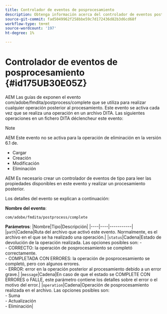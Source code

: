```yaml
---
title: Controlador de eventos de posprocesamiento
description: Obtenga información acerca del controlador de eventos posteriores al procesamiento
source-git-commit: fad5049962f258bbe59c7d172436d82b3d6cd68f
workflow-type: tm+mt
source-wordcount: '197'
ht-degree: 1%

---
```



# Controlador de eventos de posprocesamiento {#id175UB30E05Z}

AEM Las guías de exponen el evento com/adobe/fmdita/postprocess/complete que se utiliza para realizar cualquier operación posterior al procesamiento. Este evento se activa cada vez que se realiza una operación en un archivo DITA. Las siguientes operaciones en un fichero DITA déclencheur este evento:

>[!NOTE]
>
> AEM Este evento no se activa para la operación de eliminación en la versión 6.1 de.

- Cargar
- Creación
- Modificación
- Eliminación

AEM Es necesario crear un controlador de eventos de tipo para leer las propiedades disponibles en este evento y realizar un procesamiento posterior.

Los detalles del evento se explican a continuación:

**Nombre del evento**:

```
com/adobe/fmdita/postprocess/complete 
```

**Parámetros**: |Nombre|Tipo|Descripción| |----|----|-----------| |`path`|Cadena|Ruta del archivo que activó este evento. Normalmente, es el archivo en el que se ha realizado una operación.| |`status`|Cadena|Estado de devolución de la operación realizada. Las opciones posibles son: - <br>- CORRECTO: la operación de posprocesamiento se completó correctamente. <br>- COMPLETADA CON ERRORES: la operación de posprocesamiento se completó, pero con algunos errores. <br>- ERROR: error en la operación posterior al procesamiento debido a un error grave.| |`message`|Cadena|En caso de que el estado se COMPLETE CON ERRORES o FALLE, este parámetro contiene los detalles sobre el error o el motivo del error.| |`operation`|Cadena|Operación de posprocesamiento realizada en el archivo. Las opciones posibles son:<br>- Suma <br>- Actualización <br>- Eliminación|

